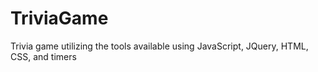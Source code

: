 # TriviaGame
Trivia game utilizing the tools available using JavaScript, JQuery, HTML, CSS, and timers
